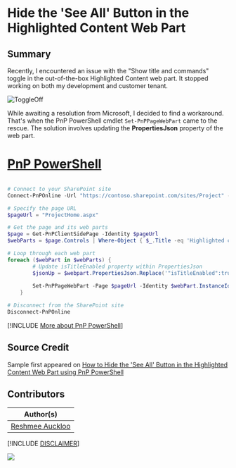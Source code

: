 

# Hide the 'See All' Button in the Highlighted Content Web Part

## Summary

Recently, I encountered an issue with the "Show title and commands" toggle in the out-of-the-box Highlighted Content web part. It stopped working on both my development and customer tenant. 

![ToggleOff](assets/HighlightWebPart.png)

While awaiting a resolution from Microsoft, I decided to find a workaround. That's when the PnP PowerShell cmdlet `Set-PnPPageWebPart` came to the rescue. The solution involves updating the **PropertiesJson** property of the web part.
 
# [PnP PowerShell](#tab/pnpps)

```PowerShell

# Connect to your SharePoint site
Connect-PnPOnline -Url "https://contoso.sharepoint.com/sites/Project" -Interactive

# Specify the page URL
$pageUrl = "ProjectHome.aspx"

# Get the page and its web parts
$page = Get-PnPClientSidePage -Identity $pageUrl
$webParts = $page.Controls | Where-Object { $_.Title -eq 'Highlighted content' } 

# Loop through each web part
foreach ($webPart in $webParts) {
        # Update isTitleEnabled property within PropertiesJson
        $jsonUp = $webpart.PropertiesJson.Replace('"isTitleEnabled":true','"isTitleEnabled":false') 
        
        Set-PnPPageWebPart -Page $pageUrl -Identity $webPart.InstanceId -PropertiesJson $jsonUp
    }

# Disconnect from the SharePoint site
Disconnect-PnPOnline

```

[!INCLUDE [More about PnP PowerShell](../../docfx/includes/MORE-PNPPS.md)]

## Source Credit

Sample first appeared on [How to Hide the 'See All' Button in the Highlighted Content Web Part using PnP PowerShell](https://reshmeeauckloo.com/posts/powershell_highlightwebpart_hideseeall/)

## Contributors

| Author(s) |
|-----------|
| [Reshmee Auckloo](https://github.com/reshmee011)|

[!INCLUDE [DISCLAIMER](../../docfx/includes/DISCLAIMER.md)]

<img src="https://m365-visitor-stats.azurewebsites.net/script-samples/scripts/spo-update-highlightcontentwebpart-seeall" aria-hidden="true" />
